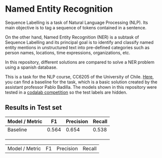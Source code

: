 # Named Entity Recognition


Sequence Labelling is a task of Natural Language Processing (NLP). Its main objective is to tag a sequence of tokens contained in a sentence.

On the other hand, Named Entity Recognition (NER) is a subtask of Sequence Labelling and its principal goal is to identify and classify named entity mentions in unstructured text into pre-defined categories such as person names, locations, time expressions, organizations, etc.

In this repository, different solutions are compared to solve a NER problem using a spanish database.

This is a task for the NLP course, CC6205 of the University of Chile. [Here](https://github.com/iazt/named-entity-recognition/blob/master/baseline.ipynb), you can find a baseline for the task, which is a basic solution created by the assistant professor Pablo Badilla. The models shown in this repository were tested in a [codalab competition](https://competitions.codalab.org/competitions/21613) so the test labels are hidden.



## Results in Test set
<center>
  
| Model / Metric | F1        | Precision | Recall   |
|----------------|-----------|-----------|----------|
|   Baseline     |   0.564   |   0.654   |  0.538   |
|                |           |           |          |
|                |           |           |          |
|                |           |           |          |

</center>

<table style= "margin: auto">
  <tr>
    <td> Model / Metric </td>
    <td> F1</td>
    <td> Precision </td>
    <td> Recall </td>
  </tr>
    
</table>
